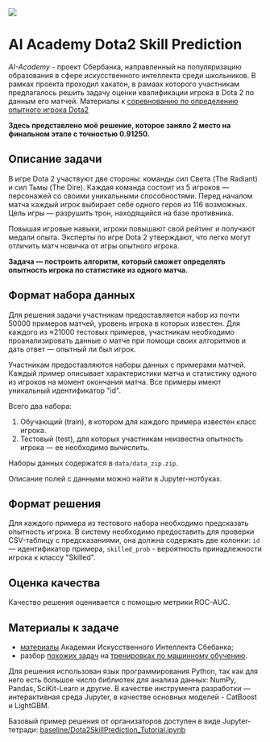 ![](https://habrastorage.org/webt/35/br/pa/35brpa1ufsycwqxpb58ikycpxs4.jpeg)
# AI Academy Dota2 Skill Prediction
*AI-Academy* - проект Сбербанка, направленный на популяризацию образования в сфере искусственного интеллекта среди школьников. В рамках проекта проходил хакатон, в рамаах которого участникам предлагалось решить задачу оценки квалификации игрока в Dota 2 по данным его матчей.
Материалы к [соревнованию по определению опытного игрока Dota2](https://contest.ai-academy.ru/competition)

**Здесь представлено моё решение, которое заняло 2 место на финальном этапе с точностью 0.91250.**
## Описание задачи

В игре Dota 2 участвуют две стороны: команды сил Света (The Radiant) и сил Тьмы (The Dire). Каждая команда состоит из 5 игроков — персонажей со своими уникальными способностями. Перед началом матча каждый игрок выбирает себе одного героя из 116 возможных. Цель игры — разрушить трон, находящийся на базе противника.

Повышая игровые навыки, игроки повышают свой рейтинг и получают медали опыта. Эксперты по игре Dota 2 утверждают, что легко могут отличить матч новичка от игры опытного игрока.

**Задача — построить алгоритм, который сможет определять опытность игрока по статистике из одного матча.**

## Формат набора данных

Для решения задачи участникам предоставляется набор из почти 50000 примеров матчей, уровень игрока в которых известен. Для каждого из ≈21000 тестовых примеров, участникам необходимо проанализировать данные о матче при помощи своих алгоритмов и дать ответ — опытный ли был игрок.

Участникам предоставляются наборы данных с примерами матчей. Каждый пример описывает характеристики матча и статистику одного из игроков на момент окончания матча. Все примеры имеют уникальный идентификатор "id".

Всего два набора:

1. Обучающий (train), в котором для каждого примера известен класс игрока.
2. Тестовый (test), для которых участникам неизвестна опытность игрока — ее необходимо вычислить.

Наборы данных содержатся в `data/data_zip.zip`.

Описание полей с данными можно найти в Jupyter-нотбуках.

## Формат решения

Для каждого примера из тестового набора необходимо предсказать опытность игрока. В систему необходимо предоставить для проверки CSV-таблицу с предсказаниями, она должна содержать две колонки: `id` — идентификатор примера, `skilled_prob` - вероятность принадлежности игрока к классу "Skilled".

## Оценка качества

Качество решения оценивается с помощью метрики ROC-AUC.

## Материалы к задаче

- [материалы](https://contest.ai-academy.ru/competition) Академии Искусственного Интеллекта Сбебанка;
- разбор [похожих задач](https://www.youtube.com/watch?v=YSQqHlQwQDY&t=50s) на [тренировках по машинному обучению](https://www.youtube.com/channel/UCeq6ZIlvC9SVsfhfKnSvM9w).

Для решения использован язык программирования Python, так как для него есть большое число библиотек для анализа данных: NumPy, Pandas, SciKit-Learn и другие. В качестве инструмента разработки — интерактивная среда Jupyter, в качестве основных моделей - CatBoost и LightGBM.

Базовый пример решения от организаторов доступен в виде Jupyter-тетради: [baseline/Dota2SkillPrediction_Tutorial.ipynb](https://github.com/datasouls/competition-ai-academy-2019/blob/master/Dota2SkillPrediction_Tutorial.ipynb)



